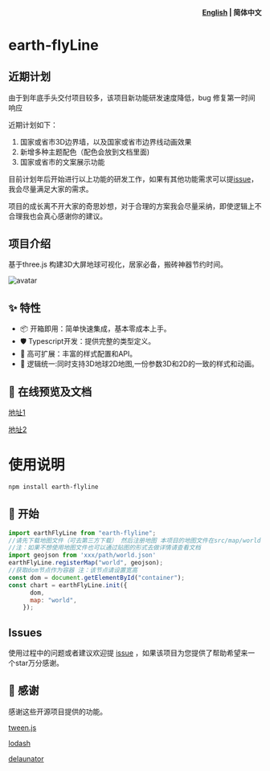 <h4 align="right"><a href="https://github.com/JavaScriptam/earth-flyLine/blob/main/README_EN.md">English</a> | <strong>简体中文</strong></h4>

# earth-flyLine

## 近期计划
由于到年底手头交付项目较多，该项目新功能研发速度降低，bug 修复第一时间响应

近期计划如下：
1. 国家或省市3D边界墙，以及国家或省市边界线动画效果
2. 新增多种主题配色（配色会放到文档里面)
3. 国家或省市的文案展示功能

目前计划年后开始进行以上功能的研发工作，如果有其他功能需求可以提[issue](https://github.com/JavaScriptam/earth-flyLine/issues)，我会尽量满足大家的需求。

项目的成长离不开大家的奇思妙想，对于合理的方案我会尽量采纳，即使逻辑上不合理我也会真心感谢你的建议。

## 项目介绍

基于three.js 构建3D大屏地球可视化，居家必备，搬砖神器节约时间。

![avatar](https://github.com/JavaScriptam/earth-flyLine/blob/main/markdownImage/earth.gif?raw=true)
## ✨ 特性

+ 📦 开箱即用：简单快速集成，基本零成本上手。
+ 🛡 Typescript开发：提供完整的类型定义。
+ 🎨 高可扩展：丰富的样式配置和API。
+ 💪 逻辑统一:同时支持3D地球2D地图,一份参数3D和2D的一致的样式和动画。

## 📄 在线预览及文档
[地址1](https://javascriptam.github.io/earth-flyline-docs/?starlight-theme=dark)

[地址2](https://earth-flyline-docs-igp99epao-javascriptam.vercel.app/?starlight-theme=dark)

# 使用说明

```bash
npm install earth-flyline
```

## 🚗 开始

```javascript
import earthFlyLine from "earth-flyline";
//请先下载地图文件（可去第三方下载） 然后注册地图 本项目的地图文件在src/map/world
//注：如果不想使用地图文件也可以通过贴图的形式去做详情请查看文档
import geojson from 'xxx/path/world.json'
earthFlyLine.registerMap("world", geojson);
//获取dom节点作为容器 注：该节点请设置宽高
const dom = document.getElementById("container");
const chart = earthFlyLine.init({
      dom,
      map: "world",
    });
```

## Issues

使用过程中的问题或者建议欢迎提 [issue](https://github.com/JavaScriptam/earth-flyLine/issues) ，如果该项目为您提供了帮助希望来一个star万分感谢。


## 🤗 感谢

感谢这些开源项目提供的功能。

 [tween.js](https://github.com/tweenjs/tween.js/)

 [lodash](https://github.com/lodash/lodash)

 [delaunator](https://github.com/mapbox/delaunator) 

